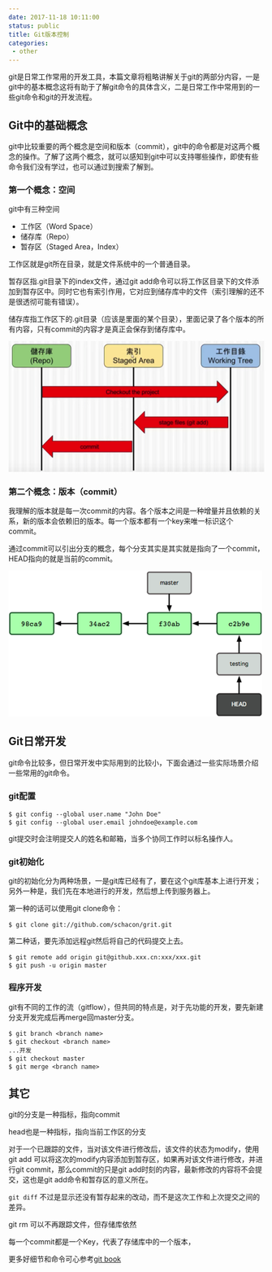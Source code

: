 ```yaml
---
date: 2017-11-18 10:11:00
status: public
title: Git版本控制
categories: 
 - other
---
```




git是日常工作常用的开发工具，本篇文章将粗略讲解关于git的两部分内容，一是git中的基本概念这将有助于了解git命令的具体含义，二是日常工作中常用到的一些git命令和git的开发流程。

## Git中的基础概念

git中比较重要的两个概念是空间和版本（commit），git中的命令都是对这两个概念的操作。了解了这两个概念，就可以感知到git中可以支持哪些操作，即使有些命令我们没有学过，也可以通过到搜索了解到。

### 第一个概念：空间

git中有三种空间

- 工作区（Word Space）
- 储存库（Repo）
- 暂存区（Staged Area，Index）



工作区就是git所在目录，就是文件系统中的一个普通目录。

暂存区指.git目录下的index文件，通过git add命令可以将工作区目录下的文件添加到暂存区中。同时它也有索引作用，它对应到储存库中的文件（索引理解的还不是很透彻可能有错误）。

储存库指工作区下的.git目录（应该是里面的某个目录），里面记录了各个版本的所有内容，只有commit的内容才是真正会保存到储存库中。

![git_space](_image/git_space.png)



### 第二个概念：版本（commit）

我理解的版本就是每一次commit的内容。各个版本之间是一种增量并且依赖的关系，新的版本会依赖旧的版本。每一个版本都有一个key来唯一标识这个commit。

通过commit可以引出分支的概念，每个分支其实是其实就是指向了一个commit，HEAD指向的就是当前的commit。

![git_space](_image/git_commit.png)





## Git日常开发

git命令比较多，但日常开发中实际用到的比较小，下面会通过一些实际场景介绍一些常用的git命令。



### git配置

```
$ git config --global user.name "John Doe"
$ git config --global user.email johndoe@example.com
```

git提交时会注明提交人的姓名和邮箱，当多个协同工作时以标名操作人。



### git初始化

git的初始化分为两种场景，一是git库已经有了，要在这个git库基本上进行开发；另外一种是，我们先在本地进行的开发，然后想上传到服务器上。

第一种的话可以使用git clone命令：

```
$ git clone git://github.com/schacon/grit.git
```

第二种话，要先添加远程git然后将自己的代码提交上去。

```
$ git remote add origin git@github.xxx.cn:xxx/xxx.git
$ git push -u origin master
```



### 程序开发

git有不同的工作的流（gitflow），但共同的特点是，对于先功能的开发，要先新建分支开发完成后再merge回master分支。

```
$ git branch <branch name>
$ git checkout <branch name>
...开发
$ git checkout master
$ git merge <branch name>
```



## 其它

git的分支是一种指标，指向commit

head也是一种指标，指向当前工作区的分支

对于一个已跟踪的文件，当对该文件进行修改后，该文件的状态为modify，使用git add 可以将这次的modify内容添加到暂存区，如果再对该文件进行修改，并进行git commit，那么commit的只是git add时刻的内容，最新修改的内容将不会提交，这也是git add命令和暂存区的意义所在。

`git diff` 不过是显示还没有暂存起来的改动，而不是这次工作和上次提交之间的差异。

git rm 可以不再跟踪文件，但存储库依然

每一个commit都是一个Key，代表了存储库中的一个版本，



更多好细节和命令可心参考[git book](https://git-scm.com/book/zh/v1/%E8%B5%B7%E6%AD%A5)